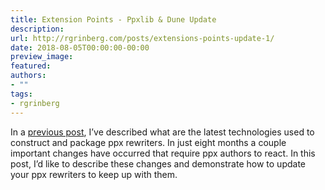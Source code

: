 ```yaml
---
title: Extension Points - Ppxlib & Dune Update
description:
url: http://rgrinberg.com/posts/extensions-points-update-1/
date: 2018-08-05T00:00:00-00:00
preview_image:
featured:
authors:
- ""
tags:
- rgrinberg
---
```


<p>In a <a href="http://rgrinberg.com/posts/extension-points-3-years-later/#extension-points" class="reference internal"><span class="std std-ref">previous post</span></a>, I&rsquo;ve described what are the latest
technologies used to construct and package ppx rewriters. In just eight months a
couple important changes have occurred that require ppx authors to react. In
this post, I&rsquo;d like to describe these changes and demonstrate how to update your
ppx rewriters to keep up with them.</p>

